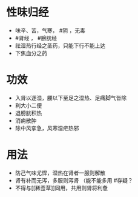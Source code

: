 # 性味归经
- 味辛、苦，气寒， #阴 ，无毒
- #肾经 ， #膀胱经 
- 祛湿热行经之圣药，只能下行不能上达
- 下焦血分之药
# 功效
- 入肾以逐湿，腰以下至足之湿热、足痛脚气皆除
- 利大小二便
- 退膀胱积热
- 消痈散肿
- 除中风挛急，风寒湿疟热邪
# 用法
- 防己气味尤悍，湿热在肾者一服则解散
- 肾有补而无泻，多服则泻肾  （能不能多用 #存疑？ 
- 不得与[[豨莶草]]同用，共用则肾将利惫